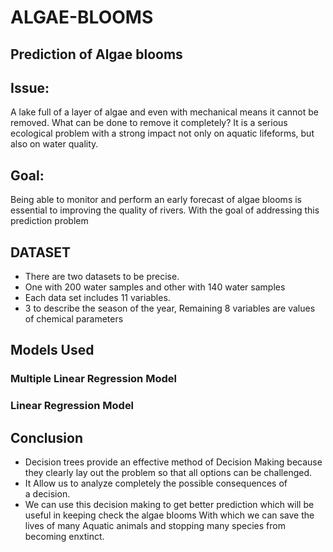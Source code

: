 # ALGAE-BLOOMS

## Prediction of Algae blooms

## Issue:
A lake full of a layer of algae and even with mechanical means it cannot be removed. What can be done to remove it completely?
It is a serious ecological problem with a strong impact not only on aquatic lifeforms, but also on water quality.

## Goal:
Being able to monitor and perform an early forecast of algae blooms is essential to improving the quality of rivers. With the goal of addressing this prediction problem

## DATASET
- There are two datasets to be precise. 
- One with 200 water samples and other with 140 water samples
- Each data set includes 11 variables.
- 3 to describe the season of the year, Remaining 8 variables are values of chemical parameters

## Models Used
### Multiple Linear Regression Model
### Linear Regression Model

## Conclusion
- Decision trees provide an effective method of Decision Making because they clearly lay out the problem so that all options can be     challenged. 
- It Allow us to analyze completely the possible consequences of a decision.
- We can use this decision making to get better prediction which will be useful in keeping check the algae blooms With which we can save    the lives of many Aquatic animals and stopping many species from becoming enxtinct.
